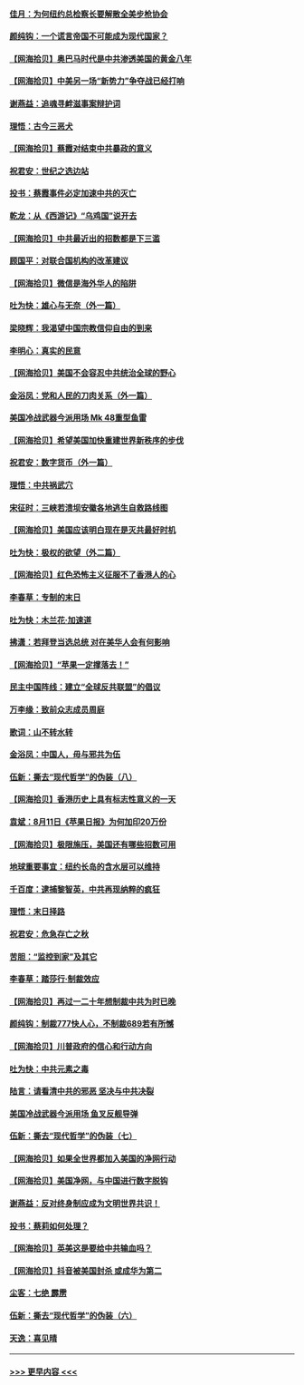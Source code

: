 #### [佳月：为何纽约总检察长要解散全美步枪协会](../pages/nsc993/n12349939.md?t=08221951) 
#### [颜纯钩：一个谎言帝国不可能成为现代国家？](../pages/nsc993/n12349898.md?t=08221951) 
#### [【网海拾贝】奥巴马时代是中共渗透美国的黄金八年](../pages/nsc993/n12349284.md?t=08221951) 
#### [【网海拾贝】中美另一场“新势力”争夺战已经打响](../pages/nsc993/n12346998.md?t=08221951) 
#### [谢燕益：追魂寻衅滋事案辩护词](../pages/nsc993/n12346892.md?t=08221951) 
#### [理悟：古今三恶犬](../pages/nsc993/n12345190.md?t=08221951) 
#### [【网海拾贝】蔡霞对结束中共暴政的意义](../pages/nsc993/n12344263.md?t=08221951) 
#### [祝君安：世纪之选边站](../pages/nsc993/n12342382.md?t=08221951) 
#### [投书：蔡霞事件必定加速中共的灭亡](../pages/nsc993/n12341881.md?t=08221951) 
#### [乾龙：从《西游记》“乌鸡国”说开去](../pages/nsc993/n12341690.md?t=08221951) 
#### [【网海拾贝】中共最近出的招数都是下三滥](../pages/nsc993/n12341593.md?t=08221951) 
#### [顾国平：对联合国机构的改革建议](../pages/nsc993/n12339928.md?t=08221951) 
#### [【网海拾贝】微信是海外华人的陷阱](../pages/nsc993/n12338868.md?t=08221951) 
#### [吐为快：雄心与无奈（外一篇）](../pages/nsc993/n12338132.md?t=08221951) 
#### [梁晓辉：我渴望中国宗教信仰自由的到来](../pages/nsc993/n12336657.md?t=08221951) 
#### [李明心：真实的民意](../pages/nsc993/n12336089.md?t=08221951) 
#### [【网海拾贝】美国不会容忍中共统治全球的野心](../pages/nsc993/n12336063.md?t=08221951) 
#### [金浴凤：党和人民的刀肉关系（外一篇）](../pages/nsc993/n12335834.md?t=08221951) 
#### [美国冷战武器今派用场 Mk 48重型鱼雷](../pages/nsc993/n12335354.md?t=08221951) 
#### [【网海拾贝】希望美国加快重建世界新秩序的步伐](../pages/nsc993/n12334224.md?t=08221951) 
#### [祝君安：数字货币（外一篇）](../pages/nsc993/n12334186.md?t=08221951) 
#### [理悟：中共祸武穴](../pages/nsc993/n12333962.md?t=08221951) 
#### [宋征时：三峡若溃坝安徽各地逃生自救路线图](../pages/nsc993/n12332450.md?t=08221951) 
#### [【网海拾贝】美国应该明白现在是灭共最好时机](../pages/nsc993/n12332313.md?t=08221951) 
#### [吐为快：极权的欲望（外二篇）](../pages/nsc993/n12332089.md?t=08221951) 
#### [【网海拾贝】红色恐怖主义征服不了香港人的心](../pages/nsc993/n12329296.md?t=08221951) 
#### [李春草：专制的末日](../pages/nsc993/n12329079.md?t=08221951) 
#### [吐为快：木兰花‧加速道](../pages/nsc993/n12327366.md?t=08221951) 
#### [拂潇：若拜登当选总统 对在美华人会有何影响](../pages/nsc993/n12295996.md?t=08221951) 
#### [【网海拾贝】“苹果一定撑落去！”](../pages/nsc993/n12326784.md?t=08221951) 
#### [民主中国阵线：建立“全球反共联盟”的倡议](../pages/nsc993/n12324177.md?t=08221951) 
#### [万李缘：致前众志成员周庭](../pages/nsc993/n12324635.md?t=08221951) 
#### [歌词：山不转水转](../pages/nsc993/n12324599.md?t=08221951) 
#### [金浴凤：中国人，毋与邪共为伍](../pages/nsc993/n12324257.md?t=08221951) 
#### [伍新：撕去“现代哲学”的伪装（八）](../pages/nsc993/n12324188.md?t=08221951) 
#### [【网海拾贝】香港历史上具有标志性意义的一天](../pages/nsc993/n12324021.md?t=08221951) 
#### [袁斌：8月11日《苹果日报》为何加印20万份](../pages/nsc993/n12323955.md?t=08221951) 
#### [【网海拾贝】极限施压，美国还有哪些招数可用](../pages/nsc993/n12322512.md?t=08221951) 
#### [地球重要事宜：纽约长岛的含水层可以维持](../pages/nsc993/n12321844.md?t=08221951) 
#### [千百度：逮捕黎智英，中共再现纳粹的疯狂](../pages/nsc993/n12321777.md?t=08221951) 
#### [理悟：末日择路](../pages/nsc993/n12320812.md?t=08221951) 
#### [祝君安：危急存亡之秋](../pages/nsc993/n12320795.md?t=08221951) 
#### [苦胆：“监控到家”及其它](../pages/nsc993/n12320751.md?t=08221951) 
#### [李春草：踏莎行·制裁效应](../pages/nsc993/n12318290.md?t=08221951) 
#### [【网海拾贝】再过一二十年想制裁中共为时已晚](../pages/nsc993/n12318195.md?t=08221951) 
#### [颜纯钩：制裁777快人心，不制裁689若有所憾](../pages/nsc993/n12316912.md?t=08221951) 
#### [【网海拾贝】川普政府的信心和行动方向](../pages/nsc993/n12316673.md?t=08221951) 
#### [吐为快：中共元素之毒](../pages/nsc993/n12316547.md?t=08221951) 
#### [陆言：请看清中共的邪恶 坚决与中共决裂](../pages/nsc993/n12315784.md?t=08221951) 
#### [美国冷战武器今派用场 鱼叉反舰导弹](../pages/nsc993/n12316258.md?t=08221951) 
#### [伍新：撕去“现代哲学”的伪装（七）](../pages/nsc993/n12315846.md?t=08221951) 
#### [【网海拾贝】如果全世界都加入美国的净网行动](../pages/nsc993/n12315588.md?t=08221951) 
#### [【网海拾贝】美国净网，与中国进行数字脱钩](../pages/nsc993/n12312813.md?t=08221951) 
#### [谢燕益：反对终身制应成为文明世界共识！](../pages/nsc993/n12310465.md?t=08221951) 
#### [投书：蔡莉如何处理？](../pages/nsc993/n12310224.md?t=08221951) 
#### [【网海拾贝】英美这是要给中共输血吗？](../pages/nsc993/n12307646.md?t=08221951) 
#### [【网海拾贝】抖音被美国封杀 或成华为第二](../pages/nsc993/n12305277.md?t=08221951) 
#### [尘客：七绝 霹雳](../pages/nsc993/n12304053.md?t=08221951) 
#### [伍新：撕去“现代哲学”的伪装（六）](../pages/nsc993/n12303243.md?t=08221951) 
#### [天逸：喜见晴](../pages/nsc993/n12303226.md?t=08221951) 

----
#### [ >>> 更早内容 <<< ](../indexes/nsc993-earlier.md)
